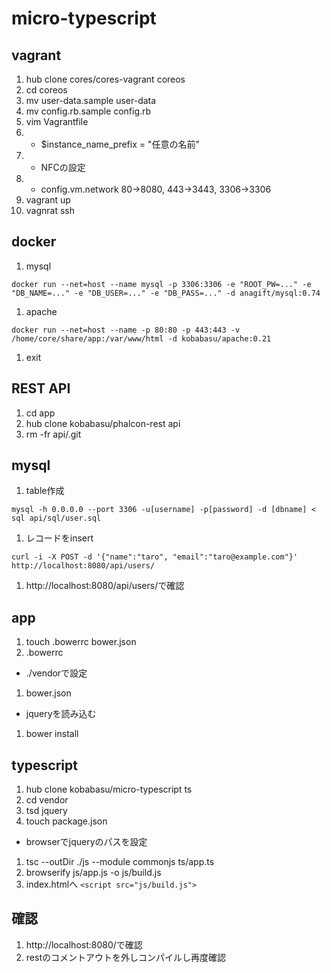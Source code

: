 # micro-typescript

## vagrant
1. hub clone cores/cores-vagrant coreos
1. cd coreos
1. mv user-data.sample user-data
1. mv config.rb.sample config.rb
1. vim Vagrantfile
1. * $instance_name_prefix = "任意の名前"
1. * NFCの設定
1. * config.vm.network 80->8080, 443->3443, 3306->3306
1. vagrant up
1. vagnrat ssh

## docker
1. mysql
```
docker run --net=host --name mysql -p 3306:3306 -e "ROOT_PW=..." -e "DB_NAME=..." -e "DB_USER=..." -e "DB_PASS=..." -d anagift/mysql:0.74
```
1. apache
```
docker run --net=host --name -p 80:80 -p 443:443 -v /home/core/share/app:/var/www/html -d kobabasu/apache:0.21
```
1. exit

## REST API
1. cd app
1. hub clone kobabasu/phalcon-rest api
1. rm -fr api/.git

## mysql
1. table作成
```
mysql -h 0.0.0.0 --port 3306 -u[username] -p[password] -d [dbname] < sql api/sql/user.sql
```
1. レコードをinsert
```
curl -i -X POST -d '{"name":"taro", "email":"taro@example.com"}' http://localhost:8080/api/users/
```
1. http://localhost:8080/api/users/で確認

## app
1. touch .bowerrc bower.json
1. .bowerrc
  * ./vendorで設定
1. bower.json
  * jqueryを読み込む
1. bower install

## typescript
1. hub clone kobabasu/micro-typescript ts
1. cd vendor
1. tsd jquery
1. touch package.json
  * browserでjqueryのパスを設定
1. tsc --outDir ./js --module commonjs ts/app.ts
1. browserify js/app.js -o js/build.js
1. index.htmlへ `<script src="js/build.js">`

## 確認
1. http://localhost:8080/で確認
1. restのコメントアウトを外しコンパイルし再度確認

